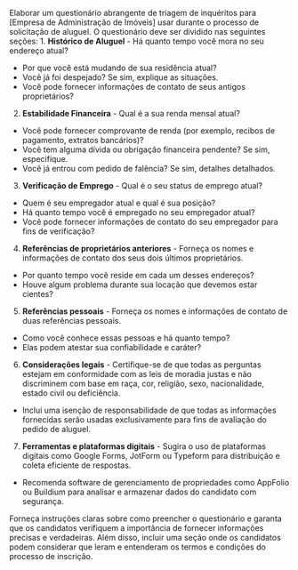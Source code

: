 Elaborar um questionário abrangente de triagem de inquéritos para [Empresa de Administração de Imóveis] usar durante o processo de solicitação de aluguel. O questionário deve ser dividido nas seguintes seções: 1. **Histórico de Aluguel** - Há quanto tempo você mora no seu endereço atual?
- Por que você está mudando de sua residência atual?
- Você já foi despejado? Se sim, explique as situações.
- Você pode fornecer informações de contato de seus antigos proprietários?

2. **Estabilidade Financeira** - Qual é a sua renda mensal atual?
- Você pode fornecer comprovante de renda (por exemplo, recibos de pagamento, extratos bancários)?
- Você tem alguma dívida ou obrigação financeira pendente? Se sim, especifique.
- Você já entrou com pedido de falência? Se sim, detalhes detalhados.

3. **Verificação de Emprego** - Qual é o seu status de emprego atual?
- Quem é seu empregador atual e qual é sua posição?
- Há quanto tempo você é empregado no seu empregador atual?
- Você pode fornecer informações de contato do seu empregador para fins de verificação?

4. **Referências de proprietários anteriores** - Forneça os nomes e informações de contato dos seus dois últimos proprietários.
- Por quanto tempo você reside em cada um desses endereços?
- Houve algum problema durante sua locação que devemos estar cientes?

5. **Referências pessoais** - Forneça os nomes e informações de contato de duas referências pessoais.
- Como você conhece essas pessoas e há quanto tempo?
- Elas podem atestar sua confiabilidade e caráter?

6. **Considerações legais** - Certifique-se de que todas as perguntas estejam em conformidade com as leis de moradia justas e não discriminem com base em raça, cor, religião, sexo, nacionalidade, estado civil ou deficiência.
- Inclui uma isenção de responsabilidade de que todas as informações fornecidas serão usadas exclusivamente para fins de avaliação do pedido de aluguel.

7. **Ferramentas e plataformas digitais** - Sugira o uso de plataformas digitais como Google Forms, JotForm ou Typeform para distribuição e coleta eficiente de respostas.
- Recomenda software de gerenciamento de propriedades como AppFolio ou Buildium para analisar e armazenar dados do candidato com segurança.

Forneça instruções claras sobre como preencher o questionário e garanta que os candidatos verifiquem a importância de fornecer informações precisas e verdadeiras. Além disso, incluir uma seção onde os candidatos podem considerar que leram e entenderam os termos e condições do processo de inscrição.